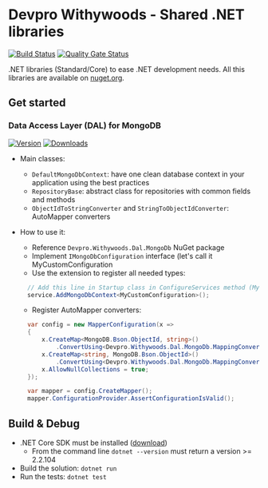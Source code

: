 # Devpro Withywoods - Shared .NET libraries

[![Build Status](https://dev.azure.com/devprofr/open-source/_apis/build/status/withywoods-CI?branchName=master)](https://dev.azure.com/devprofr/open-source/_build/latest?definitionId=12&branchName=master)
[![Quality Gate Status](https://sonarcloud.io/api/project_badges/measure?project=devpro.withywoods&metric=alert_status)](https://sonarcloud.io/dashboard?id=devpro.withywoods)

.NET libraries (Standard/Core) to ease .NET development needs. All this libraries are available on [nuget.org](https://www.nuget.org/).

## Get started

### Data Access Layer (DAL) for MongoDB

[![Version](https://img.shields.io/nuget/v/Devpro.Withywoods.Dal.MongoDb.svg)](https://www.nuget.org/packages/Devpro.Withywoods.Dal.MongoDb/)
[![Downloads](https://img.shields.io/nuget/dt/Devpro.Withywoods.Dal.MongoDb.svg)](https://www.nuget.org/packages/Devpro.Withywoods.Dal.MongoDb/)

- Main classes:
  - `DefaultMongoDbContext`: have one clean database context in your application using the best practices
  - `RepositoryBase`: abstract class for repositories with common fields and methods
  - `ObjectIdToStringConverter` and `StringToObjectIdConverter`: AutoMapper converters

- How to use it:
  - Reference `Devpro.Withywoods.Dal.MongoDb` NuGet package
  - Implement `IMongoDbConfiguration` interface (let's call it MyCustomConfiguration
  - Use the extension to register all needed types:

  ```csharp
    // Add this line in Startup class in ConfigureServices method (MyCustom)
    service.AddMongoDbContext<MyCustomConfiguration>();
  ```

  - Register AutoMapper converters:

  ```csharp
    var config = new MapperConfiguration(x =>
    {
        x.CreateMap<MongoDB.Bson.ObjectId, string>()
	        .ConvertUsing<Devpro.Withywoods.Dal.MongoDb.MappingConverters.ObjectIdToStringConverter>();
		x.CreateMap<string, MongoDB.Bson.ObjectId>()
			.ConvertUsing<Devpro.Withywoods.Dal.MongoDb.MappingConverters.StringToObjectIdConverter>();
		x.AllowNullCollections = true;
	});

    var mapper = config.CreateMapper();
    mapper.ConfigurationProvider.AssertConfigurationIsValid();
  ```

## Build & Debug

- .NET Core SDK must be installed ([download](https://dotnet.microsoft.com/download))
  - From the command line `dotnet --version` must return a version >= 2.2.104
- Build the solution: `dotnet run`
- Run the tests: `dotnet test`
